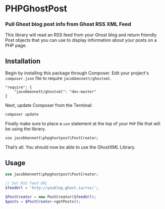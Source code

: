 # PHPGhostPost
### Pull Ghost blog post info from Ghost RSS XML Feed

This library will read an RSS feed from your Ghost blog and return friendly Post objects that you can use to display information about your posts on a PHP page.

## Installation

Begin by installing this package through Composer. Edit your project's `composer.json` file to require `jacobbennett/ghostxml`.

```
"require": {
	"jacobbennett/ghostxml": "dev-master"
}
```

Next, update Composer from the Terminal:

```
composer update
```

Finally make sure to place a `use` statement at the top of your `PHP` file that will be using the library.

```
use jacobbennett\phpghostpost\PostCreator;
```

That’s all. You should now be able to use the GhostXML Library.


## Usage

```php
use jacobbennett\phpghostpost\PostCreator;

// Set RSS feed URL
$feedUrl = 'http://youblog.ghost.io/rss/';

$PostCreator = new PostCreator($feedUrl);
$posts = $PostCreator->getPosts();

```